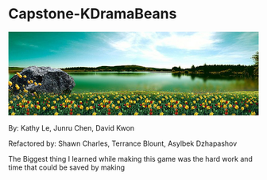 # Capstone-KDramaBeans

![Intro Screen](images/intro.jpg)

By: Kathy Le, Junru Chen, David Kwon

Refactored by: Shawn Charles, Terrance Blount, Asylbek Dzhapashov

The Biggest thing I learned while making this game was the hard work and time that could be saved by making
